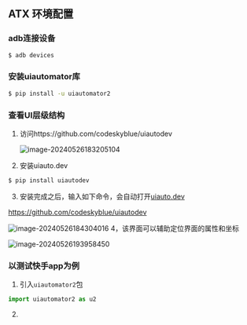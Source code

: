 ## ATX 环境配置
### adb连接设备
```sh
$ adb devices
```
### 安装uiautomator库
```sh
$ pip install -u uiautomator2
```
### 查看UI层级结构
1. 访问https://github.com/codeskyblue/uiautodev

   ![image-20240526183205104](https://ning-wang.oss-cn-beijing.aliyuncs.com/blog-images/image-20240526183205104.png)

2. 安装uiauto.dev
```sh
$ pip install uiautodev
```
3. 安装完成之后，输入如下命令，会自动打开[uiauto.dev](https://uiauto.devsleep.com/)

https://github.com/codeskyblue/uiautodev

![image-20240526184304016](https://ning-wang.oss-cn-beijing.aliyuncs.com/blog-images/image-20240526184304016.png)
4，该界面可以辅助定位界面的属性和坐标

![image-20240526193958450](https://ning-wang.oss-cn-beijing.aliyuncs.com/blog-images/image-20240526193958450.png)

### 以测试快手app为例
1. 引入`uiautomator2`包
```python
import uiautomator2 as u2
```
2. 


